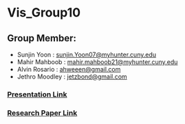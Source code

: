 # Vis_Group10
## Group Member:
- Sunjin Yoon : sunjin.Yoon07@myhunter.cuny.edu
- Mahir Mahboob : mahir.mahboob21@myhunter.cuny.edu
- Alvin Rosario : ahweeen@gmail.com
- Jethro Moodley : jetzbond@gmail.com

### [Presentation Link](https://docs.google.com/presentation/d/1EXwLZmvVWJ47go8JIoNd63haPY5dRVNyVdu21HQZmWY/edit?usp=sharing)
### [Research Paper Link](https://docs.google.com/document/d/1ou1e0XpcIW417ulFKkB-urauibOW_5fj33zEtAKRx6M/edit)

